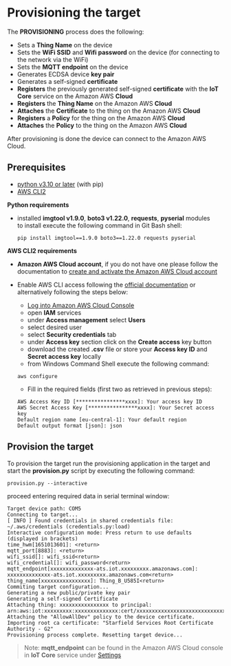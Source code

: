 # Provisioning the target

The **PROVISIONING** process does the following:
  - Sets a **Thing Name** on the device
  - Sets the **WiFi SSID** and **Wifi password** on the device (for connecting to the network via the WiFi)
  - Sets the **MQTT endpoint** on the device
  - Generates ECDSA device **key pair**
  - Generates a self-signed **certificate**
  - **Registers** the previously generated self-signed **certificate** with the **IoT Core** service on the Amazon AWS **Cloud**
  - **Registers** the **Thing Name** on the Amazon AWS **Cloud**
  - **Attaches** the **Certificate** to the thing on the Amazon AWS **Cloud**
  - **Registers** a **Policy** for the thing on the Amazon AWS **Cloud**
  - **Attaches** the **Policy** to the thing on the Amazon AWS **Cloud**

After provisioning is done the device can connect to the Amazon AWS Cloud.

## Prerequisites

  - [python v3.10 or later](https://www.python.org/downloads/windows/) (with pip)
  - [AWS CLI2](https://awscli.amazonaws.com/AWSCLIV2.msi)

**Python requirements**

  - installed **imgtool v1.9.0**, **boto3 v1.22.0**, **requests**, **pyserial** modules  
    to install execute the following command in Git Bash shell:
    ```
    pip install imgtool==1.9.0 boto3==1.22.0 requests pyserial
    ```

**AWS CLI2 requirements**

  - **Amazon AWS Cloud account**, if you do not have one please follow the documentation to 
    [create and activate the Amazon AWS Cloud account](https://aws.amazon.com/premiumsupport/knowledge-center/create-and-activate-aws-account/)

  - Enable AWS CLI access following the [official documentation](https://docs.aws.amazon.com/cli/latest/userguide/cli-configure-quickstart.html) 
    or alternatively following the steps below:
    - [Log into Amazon AWS Cloud Console](https://console.aws.amazon.com/)
    - open **IAM** services
    - under **Access management** select **Users**
    - select desired user
    - select **Security credentials** tab
    - under **Access key** section click on the **Create access** key button
    - download the created **.csv** file or store your **Access key ID** and **Secret access key** locally
    - from Windows Command Shell execute the following command:
    ```
    aws configure
    ```
     - Fill in the required fields (first two as retrieved in previous steps): 
    ```
    AWS Access Key ID [****************xxxx]: Your access key ID
    AWS Secret Access Key [****************xxxx]: Your Secret access key
    Default region name [eu-central-1]: Your default region
    Default output format [json]: json
    ```

## Provision the target

To provision the target run the provisioning application in the target and start the **provision.py** script by executing the following command:
```
provision.py --interactive
```

proceed entering required data in serial terminal window:
```
Target device path: COM5
Connecting to target...
[ INFO ] Found credentials in shared credentials file: ~/.aws/credentials (credentials.py:load)
Interactive configuration mode: Press return to use defaults (displayed in brackets)
time_hwm[1651013601]: <return>
mqtt_port[8883]: <return>
wifi_ssid[]: wifi_ssid<return>
wifi_credential[]: wifi_password<return>
mqtt_endpoint[xxxxxxxxxxxxxx-ats.iot.xxxxxxxxx.amazonaws.com]: xxxxxxxxxxxxxx-ats.iot.xxxxxxxxx.amazonaws.com<return>
thing_name[xxxxxxxxxxxxxxxx]: Thing_B_U585I<return>
Commiting target configuration...
Generating a new public/private key pair
Generating a self-signed Certificate
Attaching thing: xxxxxxxxxxxxxxxx to principal: arn:aws:iot:xxxxxxxxx:xxxxxxxxxxxxxx:cert/xxxxxxxxxxxxxxxxxxxxxxxxxxxxxxxxxxxxxxxxxxxxxxxxxxxxxxxxxxxxxxxx
Attaching the "AllowAllDev" policy to the device certificate.
Importing root ca certificate: "Starfield Services Root Certificate Authority - G2"
Provisioning process complete. Resetting target device...
```
> Note: **mqtt_endpoint** can be found in the Amazon AWS Cloud console in **IoT Core** service under [Settings](https://console.aws.amazon.com/iot/home#/settings)

